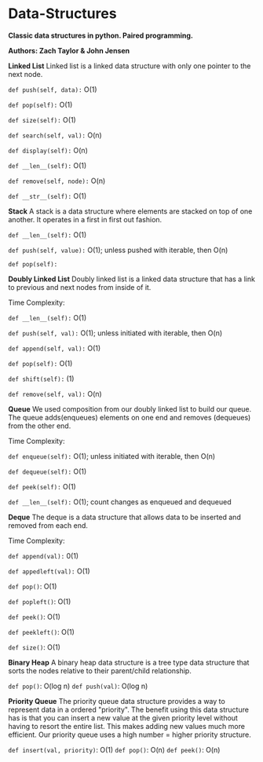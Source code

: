 # Data-Structures
**Classic data structures in python.  Paired programming.**

**Authors: Zach Taylor & John Jensen**

**Linked List**
Linked list is a linked data structure with only one pointer to the next node.

`def push(self, data):` O(1)

`def pop(self):` O(1)

`def size(self):` O(1)

`def search(self, val):` O(n)

`def display(self):` O(n)

`def __len__(self):` O(1)

`def remove(self, node):` O(n)

`def __str__(self):` O(1)

**Stack**
A stack is a data structure where elements are stacked on top of one another. It operates in a first in first out fashion.

`def __len__(self):` O(1)

`def push(self, value):` O(1); unless pushed with iterable, then O(n)

`def pop(self):` 

**Doubly Linked List**
Doubly linked list is a linked data structure that has a link to previous and next nodes from inside of it.

Time Complexity:

`def __len__(self):` O(1)

`def push(self, val):` O(1); unless initiated with iterable, then O(n)

`def append(self, val):` O(1)

`def pop(self):` O(1)

`def shift(self):` (1)

`def remove(self, val):` O(n)


**Queue**
We used composition from our doubly linked list to build our queue. The queue adds(enqueues) elements on one end and removes (dequeues) from the other end.

Time Complexity:

`def enqueue(self):` O(1); unless initiated with iterable, then O(n)

`def dequeue(self):` O(1)

`def peek(self):` O(1)

`def __len__(self):` O(1); count changes as enqueued and dequeued


**Deque**
The deque is a data structure that allows data to be inserted and removed from each end.

Time Complexity:

`def append(val):`  0(1)

`def appedleft(val):`  O(1)

`def pop()`:  O(1)

`def popleft()`:  O(1)

`def peek()`:  O(1)

`def peekleft()`:  O(1)

`def size()`:  O(1)


**Binary Heap**
A binary heap data structure is a tree type data structure that sorts the nodes relative to their parent/child relationship.

`def pop()`:  O(log n)
`def push(val)`:  O(log n)


**Priority Queue**
The priority queue data structure provides a way to represent data in a ordered "priority".  The benefit using this data structure has is that you can insert a new value at the given priority level without having to resort the entire list.  This makes adding new values much more efficient.  Our priority queue uses a high number = higher priority structure.

`def insert(val, priority)`: O(1)
`def pop()`:  O(n)
`def peek()`:  O(n)